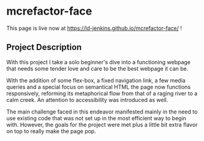 # mcrefactor-face

This page is live now at https://ld-jenkins.github.io/mcrefactor-face/ !

## Project Description

With this project I take a solo beginner's dive into a functioning webpage that needs some tender love and care to be the best webpage it can be.

With the addition of some flex-box, a fixed navigation link, a few media queries and a special focus on semantical HTML the page now functions responsively, reforming its metaphorical flow from that of a raging river to a calm creek. An attention to accessibility was introduced as well.

The main challenge faced in this endeavor manifested mainly in the need to use existing code that was not set up in the most efficient way to begin with. However, the goals for the project were met plus a little bit extra flavor on top to really make the page pop.
